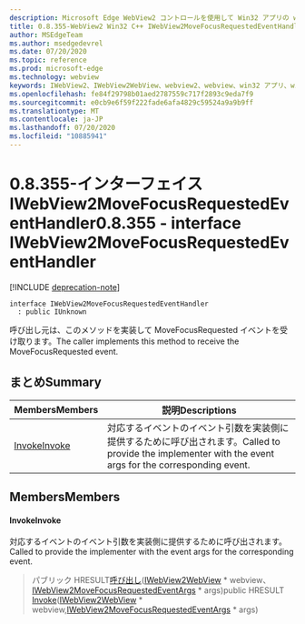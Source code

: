 ```yaml
---
description: Microsoft Edge WebView2 コントロールを使用して Win32 アプリの web コンテンツをホストする
title: 0.8.355-WebView2 Win32 C++ IWebView2MoveFocusRequestedEventHandler
author: MSEdgeTeam
ms.author: msedgedevrel
ms.date: 07/20/2020
ms.topic: reference
ms.prod: microsoft-edge
ms.technology: webview
keywords: IWebView2、IWebView2WebView、webview2、webview、win32 アプリ、win32、edge
ms.openlocfilehash: fe84f29798b01aed2787559c717f2893c9eda7f9
ms.sourcegitcommit: e0cb9e6f59f222fade6afa4829c59524a9a9b9ff
ms.translationtype: MT
ms.contentlocale: ja-JP
ms.lasthandoff: 07/20/2020
ms.locfileid: "10885941"
---
```

# <span data-ttu-id="61822-104">0.8.355-インターフェイス IWebView2MoveFocusRequestedEventHandler</span><span class="sxs-lookup"><span data-stu-id="61822-104">0.8.355 - interface IWebView2MoveFocusRequestedEventHandler</span></span> 

[!INCLUDE [deprecation-note](../../includes/deprecation-note.md)]

```
interface IWebView2MoveFocusRequestedEventHandler
  : public IUnknown
```

<span data-ttu-id="61822-105">呼び出し元は、このメソッドを実装して MoveFocusRequested イベントを受け取ります。</span><span class="sxs-lookup"><span data-stu-id="61822-105">The caller implements this method to receive the MoveFocusRequested event.</span></span>

## <span data-ttu-id="61822-106">まとめ</span><span class="sxs-lookup"><span data-stu-id="61822-106">Summary</span></span>

 <span data-ttu-id="61822-107">Members</span><span class="sxs-lookup"><span data-stu-id="61822-107">Members</span></span>                        | <span data-ttu-id="61822-108">説明</span><span class="sxs-lookup"><span data-stu-id="61822-108">Descriptions</span></span>
--------------------------------|---------------------------------------------
[<span data-ttu-id="61822-109">Invoke</span><span class="sxs-lookup"><span data-stu-id="61822-109">Invoke</span></span>](#invoke) | <span data-ttu-id="61822-110">対応するイベントのイベント引数を実装側に提供するために呼び出されます。</span><span class="sxs-lookup"><span data-stu-id="61822-110">Called to provide the implementer with the event args for the corresponding event.</span></span>

## <span data-ttu-id="61822-111">Members</span><span class="sxs-lookup"><span data-stu-id="61822-111">Members</span></span>

#### <span data-ttu-id="61822-112">Invoke</span><span class="sxs-lookup"><span data-stu-id="61822-112">Invoke</span></span> 

<span data-ttu-id="61822-113">対応するイベントのイベント引数を実装側に提供するために呼び出されます。</span><span class="sxs-lookup"><span data-stu-id="61822-113">Called to provide the implementer with the event args for the corresponding event.</span></span>

> <span data-ttu-id="61822-114">パブリック HRESULT[呼び出し](#invoke)([IWebView2WebView](IWebView2WebView.md) \* webview、[IWebView2MoveFocusRequestedEventArgs](IWebView2MoveFocusRequestedEventArgs.md) \* args)</span><span class="sxs-lookup"><span data-stu-id="61822-114">public HRESULT [Invoke](#invoke)([IWebView2WebView](IWebView2WebView.md) \* webview,[IWebView2MoveFocusRequestedEventArgs](IWebView2MoveFocusRequestedEventArgs.md) \* args)</span></span>

